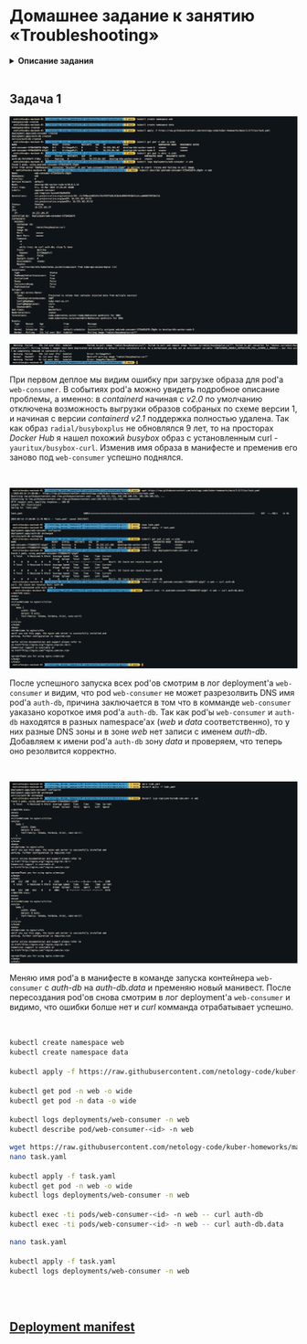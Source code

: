 # Домашнее задание к занятию «Troubleshooting»

<details>
<summary><b>Описание задания</b></summary>

### Цель задания

Устранить неисправности при деплое приложения.

### Чеклист готовности к домашнему заданию

1. Кластер K8s.

### Задание. При деплое приложение web-consumer не может подключиться к auth-db. Необходимо это исправить

1. Установить приложение по команде:
```shell
kubectl apply -f https://raw.githubusercontent.com/netology-code/kuber-homeworks/main/3.5/files/task.yaml
```
2. Выявить проблему и описать.
3. Исправить проблему, описать, что сделано.
4. Продемонстрировать, что проблема решена.


### Правила приёма работы

1. Домашняя работа оформляется в своём Git-репозитории в файле README.md. Выполненное домашнее задание пришлите ссылкой на .md-файл в вашем репозитории.
2. Файл README.md должен содержать скриншоты вывода необходимых команд, а также скриншоты результатов.
3. Репозиторий должен содержать тексты манифестов или ссылки на них в файле README.md.
</details>

<br>

## Задача 1

![Скриншот 1](https://github.com/cachmc/netology_devops_homework/raw/main/07-kubernetes/15-troubleshooting/pictures/task-01-00.png)

![Скриншот 2](https://github.com/cachmc/netology_devops_homework/raw/main/07-kubernetes/15-troubleshooting/pictures/task-01-01.png)

При первом деплое мы видим ошибку при загрузке образа для pod'а `web-consumer`. В событиях pod'а можно увидеть подробное описание проблемы, а именно: в *containerd* начиная с *v2.0* по умолчанию отключена возможность выгрузки образов собраных по схеме версии 1, и начиная с версии *containerd* *v2.1* поддержка полностью удалена. Так как образ `radial/busyboxplus` не обновлялся 9 лет, то на просторах *Docker Hub* я нашел похожий *busybox* образ с установленным curl - `yauritux/busybox-curl`. Изменив имя образа в манифесте и пременив его заново под `web-consumer` успешно поднялся.

<br>

![Скриншот 3](https://github.com/cachmc/netology_devops_homework/raw/main/07-kubernetes/15-troubleshooting/pictures/task-01-02.png)

После успешного запуска всех pod'ов смотрим в лог deployment'а `web-consumer` и видим, что pod `web-consumer` не может разрезолвить DNS имя pod'а `auth-db`, причина заключается в том что в комманде `web-consumer` уаказано короткое имя pod'а `auth-db`. Так как pod'ы `web-consumer` и `auth-db` находятся в разных namespace'ах (*web* и *data* соответственно), то у них разные DNS зоны и в зоне *web* нет записи с именем *auth-db*. Добавляем к имени pod'а `auth-db` зону *data* и проверяем, что теперь оно резолвится корректно.

<br>

![Скриншот 4](https://github.com/cachmc/netology_devops_homework/raw/main/07-kubernetes/15-troubleshooting/pictures/task-01-03.png)

Меняю имя pod'а в манифесте в команде запуска контейнера `web-consumer` с *auth-db* на *auth-db.data* и пременяю новый манивест. После пересоздания pod'ов снова смотрим в лог deployment'а `web-consumer` и видимо, что ошибки болше нет и *curl* комманда отрабатывает успешно.

<br>

```bash
kubectl create namespace web
kubectl create namespace data

kubectl apply -f https://raw.githubusercontent.com/netology-code/kuber-homeworks/main/3.5/files/task.yaml

kubectl get pod -n web -o wide
kubectl get pod -n data -o wide

kubectl logs deployments/web-consumer -n web
kubectl describe pod/web-consumer-<id> -n web
```

```bash
wget https://raw.githubusercontent.com/netology-code/kuber-homeworks/main/3.5/files/task.yaml
nano task.yaml

kubectl apply -f task.yaml 
kubectl get pod -n web -o wide
kubectl logs deployments/web-consumer -n web

kubectl exec -ti pods/web-consumer-<id> -n web -- curl auth-db
kubectl exec -ti pods/web-consumer-<id> -n web -- curl auth-db.data
```

```bash
nano task.yaml

kubectl apply -f task.yaml 
kubectl logs deployments/web-consumer -n web
```

<br>
<br>

## [Deployment manifest](https://github.com/cachmc/netology_devops_homework/tree/main/07-kubernetes/15-troubleshooting/src/task.yaml)
